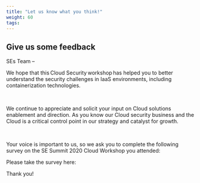 ```yaml
---
title: "Let us know what you think!"
weight: 60
tags:
---
```


## Give us some feedback

SEs Team –  


We hope that this Cloud Security workshop has helped you to better understand the security challenges in IaaS environments, including containerization technologies. 

  

We continue to appreciate and solicit your input on Cloud solutions enablement and direction. As you know our Cloud security business and the Cloud is a critical control point in our strategy and catalyst for growth. 

  

Your voice is important to us, so we ask you to complete the following survey on the SE Summit 2020 Cloud Workshop you attended: 

Please take the survey here:

<div width="100%">
<script>(function(t,e,s,n){var o,a,c;t.SMCX=t.SMCX||[],e.getElementById(n)||(o=e.getElementsByTagName(s),a=o[o.length-1],c=e.createElement(s),c.type="text/javascript",c.async=!0,c.id=n,c.src=["https:"===location.protocol?"https://":"http://","widget.surveymonkey.com/collect/website/js/tRaiETqnLgj758hTBazgd3l5quHMqTNHHqqwJzbJnYh_2Bxfz3_2Bxo8eQ0nsmtvAIXa.js"].join(""),a.parentNode.insertBefore(c,a))})(window,document,"script","smcx-sdk");</script>
</div>

Thank you! 
